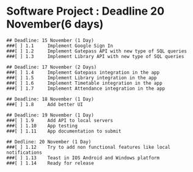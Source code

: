 # Software Project : Deadline 20 November(6 days)

    ## Deadline: 15 November (1 Day)
    ###[ ] 1.1     Implement Google Sign In
    ###[ ] 1.2     Implement Gatepass API with new type of SQL queries
    ###[ ] 1.3     Implement Library API with new type of SQL queries
    
    ## Deadline: 17 November (2 Days)
    ###[ ] 1.4     Implement Gatepass integration in the app
    ###[ ] 1.5     Implement Library integration in the app
    ###[ ] 1.6     Implement Timetable integration in the app
    ###[ ] 1.7     Implement Attendance integration in the app

    ## Deadline: 18 November (1 Day)
    ###[ ] 1.8     Add better UI
    
    ## Deadline: 19 November (1 Day)
    ###[ ] 1.9     Add API to local servers
    ###[ ] 1.10    App testing
    ###[ ] 1.11    App documentation to submit

    ## Dedline: 20 November (1 Day)
    ###[ ] 1.12    Try to add non functional features like local notifications
    ###[ ] 1.13    Teast in IOS Android and Windows platform
    ###[ ] 1.14    Ready for release
